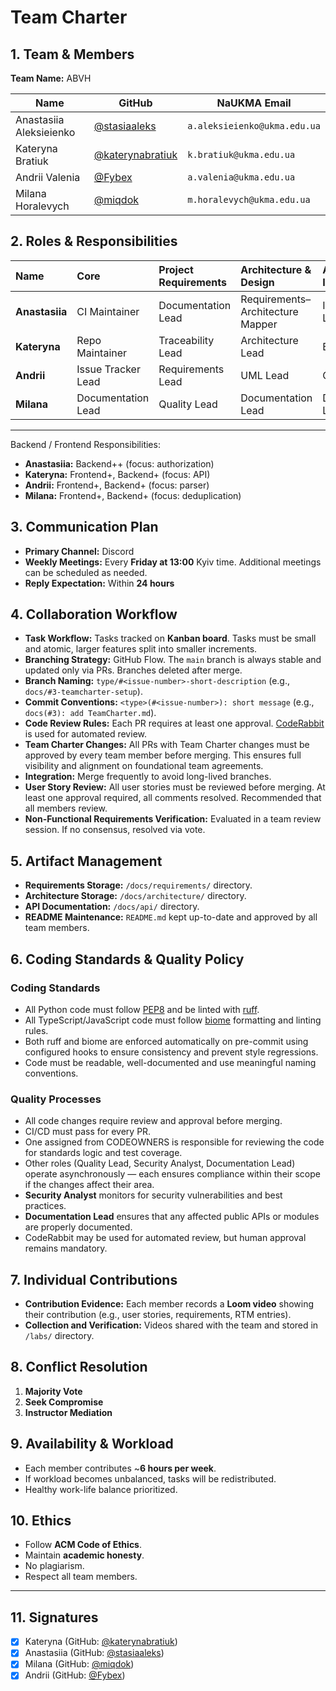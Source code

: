 # Team Charter

## 1. Team & Members

**Team Name:** ABVH

| Name | GitHub | NaUKMA Email |
|------|---------|--------------|
| Anastasiia Aleksieienko | [@stasiaaleks](https://github.com/stasiaaleks) | `a.aleksieienko@ukma.edu.ua` |
| Kateryna Bratiuk | [@katerynabratiuk](https://github.com/katerynabratiuk) | `k.bratiuk@ukma.edu.ua` |
| Andrii Valenia | [@Fybex](https://github.com/Fybex) | `a.valenia@ukma.edu.ua` |
| Milana Horalevych | [@miqdok](https://github.com/miqdok) | `m.horalevych@ukma.edu.ua` |

## 2. Roles & Responsibilities

| Name | Core | Project Requirements | Architecture & Design | API Design & Implementation | Construction I |
| :--- | :--- | :--- | :--- | :--- | :--- |
| **Anastasiia** | CI Maintainer | Documentation Lead | Requirements–Architecture Mapper | Integration Lead | Code Reviewer |
| **Kateryna** | Repo Maintainer | Traceability Lead | Architecture Lead | Backend Lead | Quality Lead |
| **Andrii** | Issue Tracker Lead | Requirements Lead | UML Lead | Quality Lead | Security Analyst |
| **Milana** | Documentation Lead | Quality Lead | Documentation Lead | Documentation Lead | Documentation Lead |

---

Backend / Frontend Responsibilities:

* **Anastasiia:** Backend++ (focus: authorization)
* **Kateryna:** Frontend+, Backend+ (focus: API)
* **Andrii:** Frontend+, Backend+ (focus: parser)
* **Milana:** Frontend+, Backend+ (focus: deduplication)

## 3. Communication Plan

* **Primary Channel:** Discord  
* **Weekly Meetings:** Every **Friday at 13:00** Kyiv time. Additional meetings can be scheduled as needed.  
* **Reply Expectation:** Within **24 hours**  

## 4. Collaboration Workflow

* **Task Workflow:** Tasks tracked on **Kanban board**. Tasks must be small and atomic, larger features split into smaller increments.  
* **Branching Strategy:** GitHub Flow. The `main` branch is always stable and updated only via PRs. Branches deleted after merge.  
* **Branch Naming:** `type/#<issue-number>-short-description` (e.g., `docs/#3-teamcharter-setup`).  
* **Commit Conventions:** `<type>(#<issue-number>): short message` (e.g., `docs(#3): add TeamCharter.md`).  
* **Code Review Rules:** Each PR requires at least one approval. [CodeRabbit](https://www.coderabbit.ai/) is used for automated review.  
* **Team Charter Changes:** All PRs with Team Charter changes must be approved by every team member before merging. This ensures full visibility and alignment on foundational team agreements.
* **Integration:** Merge frequently to avoid long-lived branches.  
* **User Story Review:** All user stories must be reviewed before merging. At least one approval required, all comments resolved. Recommended that all members review.  
* **Non-Functional Requirements Verification:** Evaluated in a team review session. If no consensus, resolved via vote.  

## 5. Artifact Management

* **Requirements Storage:** `/docs/requirements/` directory.  
* **Architecture Storage:** `/docs/architecture/` directory.
* **API Documentation:** `/docs/api/` directory.
* **README Maintenance:** `README.md` kept up-to-date and approved by all team members.  

## 6. Coding Standards & Quality Policy

### Coding Standards

* All Python code must follow [PEP8](https://peps.python.org/pep-0008/) and be linted with [ruff](https://github.com/astral-sh/ruff).
* All TypeScript/JavaScript code must follow [biome](https://biomejs.dev/) formatting and linting rules.
* Both ruff and biome are enforced automatically on pre-commit using configured hooks to ensure consistency and prevent style regressions.
* Code must be readable, well-documented and use meaningful naming conventions.

### Quality Processes

* All code changes require review and approval before merging.
* CI/CD must pass for every PR.
* One assigned from CODEOWNERS is responsible for reviewing the code for standards logic and test coverage.
* Other roles (Quality Lead, Security Analyst, Documentation Lead) operate asynchronously — each ensures compliance within their scope if the changes affect their area.
* **Security Analyst** monitors for security vulnerabilities and best practices.
* **Documentation Lead** ensures that any affected public APIs or modules are properly documented.
* CodeRabbit may be used for automated review, but human approval remains mandatory.

## 7. Individual Contributions

* **Contribution Evidence:** Each member records a **Loom video** showing their contribution (e.g., user stories, requirements, RTM entries).  
* **Collection and Verification:** Videos shared with the team and stored in `/labs/` directory.  

## 8. Conflict Resolution

1. **Majority Vote**  
2. **Seek Compromise**  
3. **Instructor Mediation**  

## 9. Availability & Workload

* Each member contributes ~**6 hours per week**.  
* If workload becomes unbalanced, tasks will be redistributed.  
* Healthy work-life balance prioritized.  

## 10. Ethics

* Follow **ACM Code of Ethics**.  
* Maintain **academic honesty**.  
* No plagiarism.  
* Respect all team members.  

---

## 11. Signatures

* [x] Kateryna (GitHub: [@katerynabratiuk](https://github.com/katerynabratiuk))  
* [x] Anastasiia (GitHub: [@stasiaaleks](https://github.com/stasiaaleks))  
* [x] Milana (GitHub: [@miqdok](https://github.com/miqdok))  
* [x] Andrii (GitHub: [@Fybex](https://github.com/Fybex))
